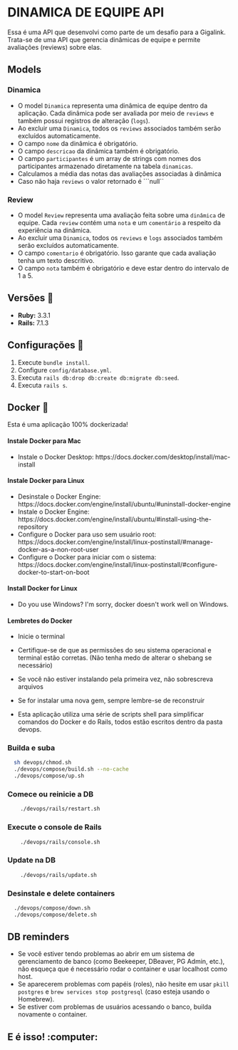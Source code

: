 # DINAMICA DE EQUIPE API

Essa é uma API que desenvolvi como parte de um desafio para a Gigalink. Trata-se de uma API que gerencia dinâmicas de equipe e permite avaliações (reviews) sobre elas.


## Models


### Dinamica

- O model ```Dinamica``` representa uma dinâmica de equipe dentro da aplicação. Cada dinâmica pode ser avaliada por meio de ```reviews``` e também possui registros de alteração (```logs```).
- Ao excluir uma ```Dinamica```, todos os ```reviews``` associados também serão excluídos automaticamente.
- O campo ```nome``` da dinâmica é obrigatório.
- O campo ```descricao``` da dinâmica também é obrigatório.
- O campo ```participantes``` é um array de strings com nomes dos participantes armazenado diretamente na tabela ```dinamicas```.
- Calculamos a média das notas das avaliações associadas à dinâmica
- Caso não haja ```reviews``` o valor retornado é ```null``



### Review

- O model ```Review``` representa uma avaliação feita sobre uma ```dinâmica``` de equipe. Cada ```review``` contém uma ```nota``` e um ```comentário``` a respeito da experiência na dinâmica.
- Ao excluir uma ```Dinamica```, todos os ```reviews``` e ```logs``` associados também serão excluídos automaticamente.
- O campo ```comentario``` é obrigatório. Isso garante que cada avaliação tenha um texto descritivo.
- O campo ```nota``` também é obrigatório e deve estar dentro do intervalo de 1 a 5.



## Versões :gem:
* **Ruby:** 3.3.1
* **Rails:** 7.1.3

## Configurações :monorail:
1. Execute `bundle install`.
2. Configure `config/database.yml`.
3. Executa `rails db:drop db:create db:migrate db:seed`.
4. Executa `rails s`.

## Docker :whale:

<p>Esta é uma aplicação 100% dockerizada!</p>

#### Instale Docker para Mac
<ul> 
    <li>Instale o Docker Desktop: https://docs.docker.com/desktop/install/mac-install </li> 
</ul>

#### Instale Docker para Linux
<ul> 
    <li>Desinstale o Docker Engine: https://docs.docker.com/engine/install/ubuntu/#uninstall-docker-engine
    </li> 
    <li>Instale o Docker Engine: https://docs.docker.com/engine/install/ubuntu/#install-using-the-repository
    </li> 
    <li>Configure o Docker para uso sem usuário root: https://docs.docker.com/engine/install/linux-postinstall/#manage-docker-as-a-non-root-user
    </li> 
    <li>Configure o Docker para iniciar com o sistema: https://docs.docker.com/engine/install/linux-postinstall/#configure-docker-to-start-on-boot
    </li> 
</ul>

#### Install Docker for Linux
<ul>
    <li>Do you use Windows? I'm sorry, docker doesn't work well on Windows. </li>
</ul>

#### Lembretes do Docker

- Inicie o terminal

- Certifique-se de que as permissões do seu sistema operacional e terminal estão corretas. (Não tenha medo de alterar o shebang se necessário)

- Se você não estiver instalando pela primeira vez, não sobrescreva arquivos

- Se for instalar uma nova gem, sempre lembre-se de reconstruir

- Esta aplicação utiliza uma série de scripts shell para simplificar comandos do Docker e do Rails, todos estão escritos dentro da pasta devops.


### Builda e suba 


```bash
  sh devops/chmod.sh
  ./devops/compose/build.sh --no-cache
  ./devops/compose/up.sh
```

### Comece ou reinicie a DB

```bash
    ./devops/rails/restart.sh
```

### Execute o console de Rails

```bash
    ./devops/rails/console.sh
```

### Update na DB

```bash
    ./devops/rails/update.sh
```

### Desinstale e delete containers

```bash
  ./devops/compose/down.sh
  ./devops/compose/delete.sh
```

## DB reminders

- Se você estiver tendo problemas ao abrir em um sistema de gerenciamento de banco (como Beekeeper, DBeaver, PG Admin, etc.), não esqueça que é necessário rodar o container e usar localhost como host. 
- Se aparecerem problemas com papéis (roles), não hesite em usar ```pkill postgres``` e ```brew services stop postgresql``` (caso esteja usando o Homebrew).
- Se estiver com problemas de usuários acessando o banco, builda novamente o container.

<h2>E é isso! :computer:</h2> 